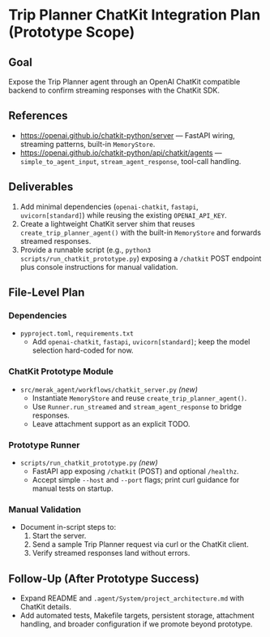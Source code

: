 # Trip Planner ChatKit Integration Plan (Prototype Scope)

## Goal
Expose the Trip Planner agent through an OpenAI ChatKit compatible backend to confirm streaming responses with the ChatKit SDK.

## References
- https://openai.github.io/chatkit-python/server — FastAPI wiring, streaming patterns, built-in `MemoryStore`.
- https://openai.github.io/chatkit-python/api/chatkit/agents — `simple_to_agent_input`, `stream_agent_response`, tool-call handling.

## Deliverables
1. Add minimal dependencies (`openai-chatkit`, `fastapi`, `uvicorn[standard]`) while reusing the existing `OPENAI_API_KEY`.
2. Create a lightweight ChatKit server shim that reuses `create_trip_planner_agent()` with the built-in `MemoryStore` and forwards streamed responses.
3. Provide a runnable script (e.g., `python3 scripts/run_chatkit_prototype.py`) exposing a `/chatkit` POST endpoint plus console instructions for manual validation.

## File-Level Plan

### Dependencies
- `pyproject.toml`, `requirements.txt`
  - Add `openai-chatkit`, `fastapi`, `uvicorn[standard]`; keep the model selection hard-coded for now.

### ChatKit Prototype Module
- `src/merak_agent/workflows/chatkit_server.py` *(new)*
  - Instantiate `MemoryStore` and reuse `create_trip_planner_agent()`.
  - Use `Runner.run_streamed` and `stream_agent_response` to bridge responses.
  - Leave attachment support as an explicit TODO.

### Prototype Runner
- `scripts/run_chatkit_prototype.py` *(new)*
  - FastAPI app exposing `/chatkit` (POST) and optional `/healthz`.
  - Accept simple `--host` and `--port` flags; print curl guidance for manual tests on startup.

### Manual Validation
- Document in-script steps to:
  1. Start the server.
  2. Send a sample Trip Planner request via curl or the ChatKit client.
  3. Verify streamed responses land without errors.

## Follow-Up (After Prototype Success)
- Expand README and `.agent/System/project_architecture.md` with ChatKit details.
- Add automated tests, Makefile targets, persistent storage, attachment handling, and broader configuration if we promote beyond prototype.
